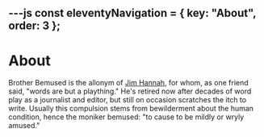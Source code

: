 ---js
const eleventyNavigation = {
	key: "About",
	order: 3
};
---
# About

Brother Bemused is the allonym of
[Jim Hannah](https://www.facebook.com/jim.hannah.988),
for whom, as one friend said,
"words are but a plaything." He's retired now after decades of word play as a
journalist and editor, but still on occasion scratches the itch to write.
Usually this compulsion stems from bewilderment about the human condition,
hence the moniker bemused: "to cause to be mildly or wryly amused."

